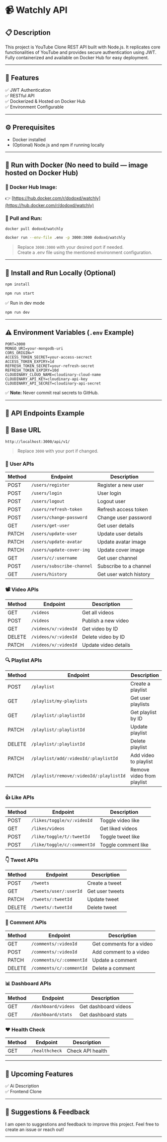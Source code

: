 # 📹 Watchly API

## 📋 Description

This project is YouTube Clone REST API built with Node.js. It replicates core functionalities of YouTube and provides secure authentication using JWT. Fully containerized and available on Docker Hub for easy deployment.

---

## 🚀 Features

✅ JWT Authentication\
✅ RESTful API\
✅ Dockerized & Hosted on Docker Hub\
✅ Environment Configurable

---

## ⚙️ Prerequisites

- Docker installed
- (Optional) Node.js and npm if running locally

---

## 🐳 Run with Docker (No need to build — image hosted on Docker Hub)

### 🔗 Docker Hub Image:

👉 [https://hub.docker.com/r/dodoxd/watchly](https://hub.docker.com/r/dodoxd/watchly)

### 🚀 Pull and Run:

```bash
docker pull dodoxd/watchly
```

```bash
docker run --env-file .env -p 3000:3000 dodoxd/watchly
```

> Replace `3000:3000` with your desired port if needed.\
> Create a .env file using the mentioned environment configuration.

---

## 💾 Install and Run Locally (Optional)

```bash
npm install
```

```bash
npm run start
```

✅ Run in dev mode

```bash
npm run dev
```

---

## ⚠️ Environment Variables (`.env` Example)

```
PORT=3000
MONGO_URI=your-mongodb-uri
CORS_ORIGIN=*
ACCESS_TOKEN_SECRET=your-access-secrect
ACCESS_TOKEN_EXPIRY=1d
REFRESH_TOKEN_SECRET=your-refresh-secret
REFRESH_TOKEN_EXPIRY=10d
CLOUDINARY_CLOUD_NAME=cloudinary-cloud-name
CLOUDINARY_API_KEY=cloudinary-api-key
CLOUDINARY_API_SECRET=cloudinary-api-secret
```

✅ **Note:** Never commit real secrets to GitHub.

---

## 📢 API Endpoints Example

## 🔗 Base URL

```
http://localhost:3000/api/v1/
```

> Replace `3000` with your port if changed.

### 📅 **User APIs**

| Method | Endpoint                   | Description            |
| ------ | -------------------------- | ---------------------- |
| POST   | `/users/register`          | Register a new user    |
| POST   | `/users/login`             | User login             |
| POST   | `/users/logout`            | Logout user            |
| POST   | `/users/refresh-token`     | Refresh access token   |
| POST   | `/users/change-password`   | Change user password   |
| GET    | `/users/get-user`          | Get user details       |
| PATCH  | `/users/update-user`       | Update user details    |
| PATCH  | `/users/update-avatar`     | Update avatar image    |
| PATCH  | `/users/update-cover-img`  | Update cover image     |
| GET    | `/users/c/:username`       | Get user channel       |
| POST   | `/users/subscribe-channel` | Subscribe to a channel |
| GET    | `/users/history`           | Get user watch history |

### 📽 **Video APIs**

| Method | Endpoint             | Description          |
| ------ | -------------------- | -------------------- |
| GET    | `/videos`            | Get all videos       |
| POST   | `/videos`            | Publish a new video  |
| GET    | `/videos/v/:videoId` | Get video by ID      |
| DELETE | `/videos/v/:videoId` | Delete video by ID   |
| PATCH  | `/videos/v/:videoId` | Update video details |

### 🔍 **Playlist APIs**

| Method | Endpoint                                | Description                |
| ------ | --------------------------------------- | -------------------------- |
| POST   | `/playlist`                             | Create a playlist          |
| GET    | `/playlist/my-playlists`                | Get user playlists         |
| GET    | `/playlist/:playlistId`                 | Get playlist by ID         |
| PATCH  | `/playlist/:playlistId`                 | Update playlist            |
| DELETE | `/playlist/:playlistId`                 | Delete playlist            |
| PATCH  | `/playlist/add/:videoId/:playlistId`    | Add video to playlist      |
| PATCH  | `/playlist/remove/:videoId/:playlistId` | Remove video from playlist |

### 👍 **Like APIs**

| Method | Endpoint                    | Description         |
| ------ | --------------------------- | ------------------- |
| POST   | `/likes/toggle/v/:videoId`  | Toggle video like   |
| GET    | `/likes/videos`             | Get liked videos    |
| POST   | `/like/toggle/t/:tweetId`   | Toggle tweet like   |
| POST   | `/like/toggle/c/:commentId` | Toggle comment like |

### 👇 **Tweet APIs**

| Method | Endpoint               | Description     |
| ------ | ---------------------- | --------------- |
| POST   | `/tweets`              | Create a tweet  |
| GET    | `/tweets/user/:userId` | Get user tweets |
| PATCH  | `/tweets/:tweetId`     | Update tweet    |
| DELETE | `/tweets/:tweetId`     | Delete tweet    |

### 💬 **Comment APIs**

| Method | Endpoint                 | Description              |
| ------ | ------------------------ | ------------------------ |
| GET    | `/comments/:videoId`     | Get comments for a video |
| POST   | `/comments/:videoId`     | Add comment to a video   |
| PATCH  | `/comments/c/:commentId` | Update a comment         |
| DELETE | `/comments/c/:commentId` | Delete a comment         |

### 📊 **Dashboard APIs**

| Method | Endpoint            | Description          |
| ------ | ------------------- | -------------------- |
| GET    | `/dashboard/videos` | Get dashboard videos |
| GET    | `/dashboard/stats`  | Get dashboard stats  |

### ❤️ **Health Check**

| Method | Endpoint       | Description      |
| ------ | -------------- | ---------------- |
| GET    | `/healthcheck` | Check API health |

---

## 🚀 Upcoming Features

✅ Ai Description\
✅ Frontend Clone

---

## 📢 Suggestions & Feedback

I am open to suggestions and feedback to improve this project. Feel free to create an issue or reach out!

---

